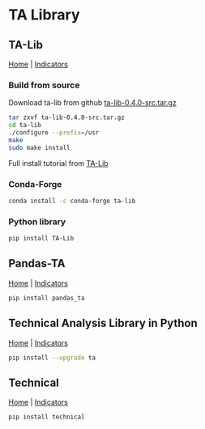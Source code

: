 # TA Library

## TA-Lib

[Home](https://ta-lib.org/functions/) |
[Indicators](https://ta-lib.github.io/ta-lib-python/funcs.html)

### Build from source

Download ta-lib from github [ta-lib-0.4.0-src.tar.gz](https://github.com/TA-Lib/ta-lib/releases/download/v0.4.0/ta-lib-0.4.0-src.tar.gz)

```bash
tar zxvf ta-lib-0.4.0-src.tar.gz
cd ta-lib
./configure --prefix=/usr
make
sudo make install
```

Full install tutorial from [TA-Lib](https://ta-lib.github.io/ta-lib-python/install.html)

### Conda-Forge

```bash
conda install -c conda-forge ta-lib
```

### Python library

```bash
pip install TA-Lib
```

## Pandas-TA

[Home](https://twopirllc.github.io/pandas-ta/) |
[Indicators](https://twopirllc.github.io/pandas-ta/#indicators-by-category)

```bash
pip install pandas_ta
```

## Technical Analysis Library in Python

[Home](https://github.com/bukosabino/ta) |
[Indicators](https://technical-analysis-library-in-python.readthedocs.io/en/latest/ta.html)

```bash
pip install --upgrade ta
```

## Technical

[Home](https://github.com/freqtrade/technical/) |
[Indicators](https://github.com/freqtrade/technical/)

```bash
pip install technical
```
